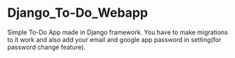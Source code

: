 # Django_To-Do_Webapp
Simple To-Do App made in Django framework. You have to make migrations to it work and also add your email and google app password in setting(for password change feature).
